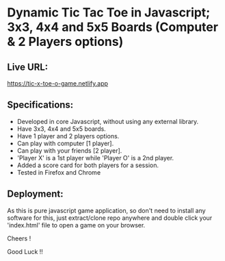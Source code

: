 # Dynamic Tic Tac Toe in Javascript; 3x3, 4x4 and 5x5 Boards (Computer & 2 Players options)

## Live URL:

https://tic-x-toe-o-game.netlify.app

## Specifications:

- Developed in core Javascript, without using any external library.
- Have 3x3, 4x4 and 5x5 boards.
- Have 1 player and 2 players options.
- Can play with computer [1 player].
- Can play with your friends [2 player].
- 'Player X' is a 1st player while 'Player O' is a 2nd player.
- Added a score card for both players for a session.
- Tested in Firefox and Chrome

## Deployment:

As this is pure javascript game application, so don't need to install any software for this, just extract/clone repo anywhere and double click your 'index.html' file to open a game on your browser.

Cheers !

Good Luck !!
